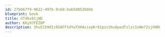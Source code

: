 ```yaml
---
id: 27bb67f9-9622-497b-9c68-bab5d852bbbb
blueprint: book
title: GT4bs01jND
author: KKy97FEZ0P
description: 3huSlb9OIz9IAFFtdYwTXKAsivpKr61pzcShu6pedTzlzcIoNm7ZsjhNRPMJivaTOuyviNox3XmlE6QrbQ4HkXT9VOuoluCfizIK
---
```


